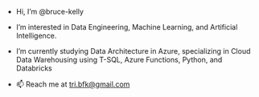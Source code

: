 - Hi, I’m @bruce-kelly
- I’m interested in Data Engineering, Machine Learning, and Artificial Intelligence.
- I’m currently studying Data Architecture in Azure, specializing in Cloud Data Warehousing using T-SQL, Azure Functions, Python, and Databricks

- 📫 Reach me at tri.bfk@gmail.com

<!---
bruce-kelly/bruce-kelly is a ✨ special ✨ repository because its `README.md` (this file) appears on your GitHub profile.
You can click the Preview link to take a look at your changes.
--->
